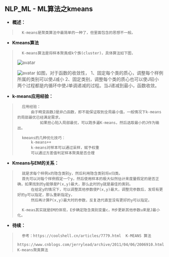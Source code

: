 ## NLP_ML - ML算法之kmeans
- **概述：**
>       K-means是聚类算法中最简单的一种了，但里面包含的思想不一般。
>
>
>
>
>
>
>

- **Kmeans算法**
>       K-means算法是将样本聚类成k个族(cluster)，具体算法如下图，
> ![avatar](https://github.com/nwaiting/wolf-ai/blob/master/wolf_others/pic/nlp_ml_kmeans_alg.png)
>
> ![avatar](https://github.com/nwaiting/wolf-ai/blob/master/wolf_others/pic/nlp_ml_kmeans_alg_distance.png)
>       如图，对于函数的收敛性，
>           1、固定每个类的质心，调整每个样例所属的类别可以使J减小
>           2、固定类别，调整每个类的质心也可以使J较小
>           两个过程都是内循环中使J单调递减的过程。当J递减到最小，函数收敛。
>

- **k-means应用经验：**
>       应用经验：
>           由于畸变函数J是非凸函数，即不能保证取到全局最小值，一般情况下k-means的局部最优已经满足需求，
>               如果担心陷入局部最优，可以跑多遍K-means，然后选取最小的J作为输出。
>
>       kmeans的几种优化技巧：
>           k-means++
>           k-means对样本可以通过采样，赋予权重
>           可以通过方差值判定样本聚类是否合理
>
>

- **Kmeans与EM的关系：**
>       就是求每个样例x的隐含类别y，然后利用隐含类别将x归类。
>       首先可以对每个样例假定一个y，然后使用样本的极大似然估计来度量假定的是否正确，如果找到的y能够是P(x,y)最大，那么此时的y就是最佳的类别。
>           在给定y的情况下，可以调整其他参数使P(x,y)最大，调整完参数后，发现有更好的y可以指定，那么重新指定y，
>           然后再计算P(x,y)最大时的参数，反复迭代直至没有更好的y可以指定。
>
>       K-meas其实就是EM的体现，E步确定隐含类别变量c，M步更新其他参数u来是J最小化。
>
>
>
>
>
>
>
>
>

- **待续：**
>       参考：https://coolshell.cn/articles/7779.html  K-MEANS 算法
>           https://www.cnblogs.com/jerrylead/archive/2011/04/06/2006910.html   K-means聚类算法
>
>
>
>
>
>
>
>
>
>
>
>
>
>
